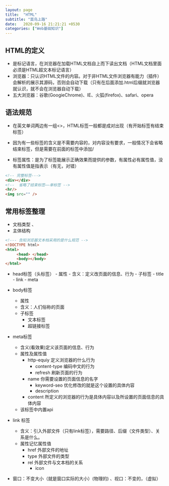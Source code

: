```yaml
---
layout: page
title:  "HTML"
subtitle: "菜鸟上路"
date:   2020-09-16 21:21:21 +0530
categories: ["Web基础知识"]
---
```


## HTML的定义
- 是标记语言，在浏览器在加载HTML文档自上而下读出文档（HTML文档里面必须是HTML超文本标记语言）
- 浏览器：只认识HTML文件的内容。对于非HTML文件浏览器有能力（插件）会解析的展示其源码，否则会自动下载（只有在后面添加.html后缀就浏览器就认识，就不会在浏览器自动下载）
- 五大浏览器：谷歌(GoogieChrome)、IE、火狐(firefox)、safari、opera

## 语法规范
- 在英文单词两边有一组<>，HTML标签一般都是成对出现（有开始标签有结束标签）
- 因为有一些标签的含义是不需要内容的，对内容没有要求，一般情况下会省略结束标签，但是需要在前面的标签中添加/

- 标签属性：是为了标签能展示正确效果而提供的参数，有属性必有属性值，没有属性值是指表示（有无，对错）


``` html
<!-- 完整标签--->
<div></div>
<!--  省略了结束标签——单标签 -->
<hr/>
<img src="" />
```


## 常用标签整理

- <!DOCTYPE  html>文档类型  、 <html>
- 主体结构

```html
<!--- 告知浏览器文本档采用的是什么规范 -->
<!DOCTYPE html> 
<html>
     <head> </head>
     <body></body>
</html>

```

- head标签（头标签）
      - 属性
      - 含义：定义改页面的信息、行为
      - 子标签
         - title
         - link
         - meta
- body标签
     - 属性
     - 含义：人们俗称的页面
     - 子标签
         - 文本标签
         - 超链接标签
- meta标签
     - 含义(看效果)定义该页面的信息、行为
     - 属性及属性值 
        - http-equiy 定义浏览器的什么行为
          - content-type 编码中文的行为
          - refresh 刷新页面的行为
        - name 你需要设置的页面信息的名字
          - keyword-seo 优化修改的就是这个设置的具体内容
          - description
        - content 所定义的浏览器的行为是具体内容以及所设置的页面信息的具体内容
     - 该标签中内置api 
- link 标签
     - 含义：引入外部文件（只有link标签），需要路径、后缀（文件类型）、关系是什么。
     - 属性记忆属性值
        - href 外部文件的地址
        - type 外部文件的类型
        - rel 外部文件与文本档的关系
          - icon


- 窗口：不变大小（就是窗口实际的大小）(物理的) 、视口：不变的，（虚拟）
